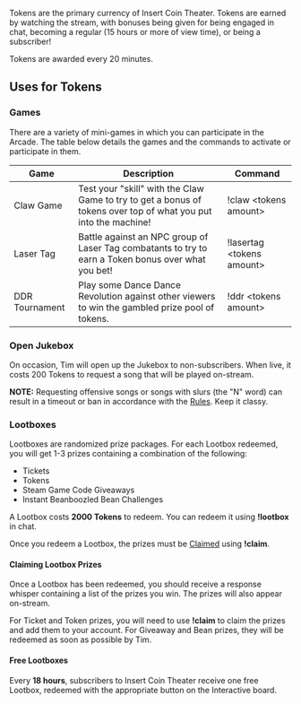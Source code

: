 Tokens are the primary currency of Insert Coin Theater. Tokens are earned by watching the stream, with bonuses being given for being engaged in chat, becoming a regular (15 hours or more of view time), or being a subscriber!

Tokens are awarded every 20 minutes.

## Uses for Tokens

### Games

There are a variety of mini-games in which you can participate in the Arcade. The table below details the games and the commands to activate or participate in them.

| Game | Description | Command |
| ------------ | ------------- | ------------ |
| Claw Game | Test your "skill" with the Claw Game to try to get a bonus of tokens over top of what you put into the machine!  | !claw &lt;tokens amount&gt; |
| Laser Tag | Battle against an NPC group of Laser Tag combatants to try to earn a Token bonus over what you bet! | !lasertag &lt;tokens amount&gt; |
| DDR Tournament | Play some Dance Dance Revolution against other viewers to win the gambled prize pool of tokens. | !ddr &lt;tokens amount&gt; |

### Open Jukebox

On occasion, Tim will open up the Jukebox to non-subscribers. When live, it costs 200 Tokens to request a song that will be played on-stream.

**NOTE:** Requesting offensive songs or songs with slurs (the "N" word) can result in a timeout or ban in accordance with the [Rules](rules.md). Keep it classy.

### Lootboxes

Lootboxes are randomized prize packages. For each Lootbox redeemed, you will get 1-3 prizes containing a combination of the following:

* Tickets
* Tokens
* Steam Game Code Giveaways
* Instant Beanboozled Bean Challenges

A Lootbox costs **2000 Tokens** to redeem. You can redeem it using **!lootbox** in chat.

Once you redeem a Lootbox, the prizes must be [Claimed](#claiming-lootbox-prizes) using **!claim**.

#### Claiming Lootbox Prizes

Once a Lootbox has been redeemed, you should receive a response whisper containing a list of the prizes you win. The prizes will also appear on-stream.

For Ticket and Token prizes, you will need to use **!claim** to claim the prizes and add them to your account. For Giveaway and Bean prizes, they will be redeemed as soon as possible by Tim.

#### Free Lootboxes

Every **18 hours**, subscribers to Insert Coin Theater receive one free Lootbox, redeemed with the appropriate button on the Interactive board.